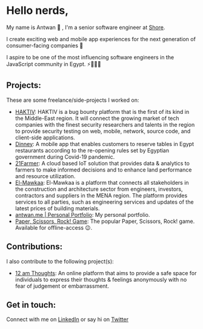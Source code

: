 # Hello nerds,


My name is Antwan 👋 , I'm a senior software engineer at [Shore](https://www.shore.com/en/).

I create exciting web and mobile app experiences for the next generation of consumer-facing companies 🌟

I aspire to be one of the most influencing software engineers in the JavaScript community in Egypt. ⚡️👨🏻‍💻

## Projects:
These are some freelance/side-projects I worked on:
- [HAKTIV](https://www.haktiv.com/): HAKTIV is a bug bounty platform that is the first of its kind in the Middle-East region. It will connect the growing market of tech companies with the finest security researchers and talents in the region to provide security testing on web, mobile, network, source code, and client-side applications.
- [Dinney](https://play.google.com/store/apps/details?id=com.antwansherif.DinneyManager): A mobile app that enables customers to reserve tables in Egypt restaurants according to the re-opening rules set by Egyptian government during Covid-19 pandemic.
- [21Farmer](https://dashboard.21farmer.com/): A cloud based IoT solution that provides data & analytics to farmers to make informed decisions and to enhance land performance and resource utilization.
- [El-Mawkaa](http://www.elmawkaa.com/): El-Mawkaa is a platform that connects all stakeholders in the construction and architecture sector from engineers, investors, contractors and suppliers in the MENA region. The platform provides services to all parties, such as engineering services and updates of the latest prices of building materials.
- [antwan.me | Personal Portfolio](https://antwan.me/): My personal portfolio.
- [Paper, Scissors, Rock! Game](https://paper-scissors-rock-game.now.sh/): The popular Paper, Scissors, Rock! game. Available for offline-access 😉.

## Contributions:
I also contribute to the following project(s):

- [12 am Thoughts](https://12am-thoughts.vercel.app/): An online platform that aims to provide a safe space for individuals to express their thoughts & feelings anonymously with no fear of judgement or embarrassment.


## Get in touch:
Connect with me on [LinkedIn](https://www.linkedin.com/in/antwansherif/) or say hi on [Twitter](https://twitter.com/AntwanSherif)

